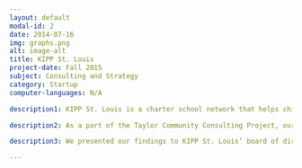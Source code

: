 ```yaml
---
layout: default
modal-id: 2
date: 2014-07-16
img: graphs.png
alt: image-alt
title: KIPP St. Louis
project-date: Fall 2015
subject: Consulting and Strategy
category: Startup
computer-languages: N/A

description1: KIPP St. Louis is a charter school network that helps children from low-income households surpass socioeconomic hurdles and attend college. As of Fall 2015, they provide an extended day, extended year educational program that serves grades K-8.

description2: As a part of the Taylor Community Consulting Project, our team developed a feasibility study to determine the likelihood of KIPP St. Louis opening and operating a high performing college-preparatory high school. The study’s contents include: an executive summary, a competitive landscape analysis, a SWOT analysis, administrator and student interviews, and an opening plan.

description3: We presented our findings to KIPP St. Louis’ board of directors as well as various community members and other interested parties.

---
```

